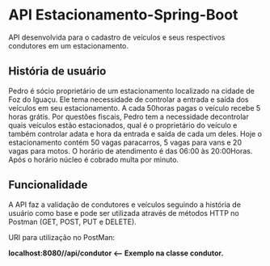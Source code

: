 # API Estacionamento-Spring-Boot

API desenvolvida para o cadastro de veículos e seus respectivos condutores em um estacionamento.

## História de usuário

Pedro é sócio proprietário de um estacionamento localizado na cidade de Foz do Iguaçu. Ele tema necessidade de controlar a entrada e saída dos veículos em seu estacionamento. A cada 50horas pagas o veículo recebe 5 horas grátis. Por questões fiscais, Pedro tem a necessidade decontrolar quais veículos estão estacionados, qual é o proprietário do veículo e também controlar adata e hora da entrada e saída de cada um deles. Hoje o estacionamento contém 50 vagas paracarros, 5 vagas para vans e 20 vagas para motos. O horário de atendimento é das 06:00 às 20:00Horas. Após o horário núcleo é cobrado multa por minuto.


## Funcionalidade

A API faz a validação de condutores e veículos seguindo a história de usuário como base e pode ser utilizada através de métodos HTTP no Postman (GET, POST, PUT e DELETE).

URI para utilização no PostMan:

**localhost:8080//api/condutor <-- Exemplo na classe condutor.**


